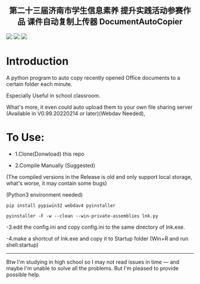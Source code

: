 
<h2 align="center">第二十三届济南市学生信息素养
提升实践活动参赛作品 课件自动复制上传器 DocumentAutoCopier</h2>

![](https://img.shields.io/badge/Latest-0.99.20220227-yellow.svg?style=for-the-badge&logo=superuser)
[![](https://img.shields.io/badge/Author-Mayiyi_A_Beginner-green.svg?style=for-the-badge)](https://space.bilibili.com/162182447)
![](https://img.shields.io/badge/Language-Python-blue.svg?style=for-the-badge&logo=python)

# Introduction

A python program to auto copy recently opened Office documents to a certain folder each minute.

Especially Useful in school classroom.

What's more, it even could auto upload them to your own file sharing server (Available in V0.99.20220214 or later)(Webdav Needed),

# To Use:

- 1.Clone(Donwload) this repo

- 2.Compile Manually (Suggested)

(The compiled versions in the Release is old and only support local storage, what's worse, it may contain some bugs)

(Python3 environment needed)

```
pip install pypiwin32 webdav4 pyinstaller

pyinstaller -F -w --clean --win-private-assemblies lnk.py
```

-3.edit the config.ini and copy config.ini to the same directory of lnk.exe.

-4.make a shortcut of lnk.exe and copy it to Startup folder (Win+R and run shell:startup)

- - -

Btw I'm studying in high school so I may not read issues in time — and maybe I'm unable to solve all the problems. But I'm pleased to provide possible help. 
